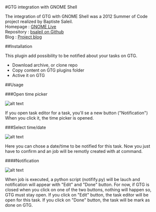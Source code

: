 #GTG integration with GNOME Shell

The integration of GTG with GNOME Shell was a 2012 Summer of Code project realized by Baptiste Saleil.  
Homepage : [GNOME Live](https://live.gnome.org/SummerOfCode2012/Projects/BaptisteSaleil_GTG_GNOME_Shell)  
Repository : [bsaleil on Github](https://github.com/bsaleil)  
Blog : [Project blog](http://bsaleil.org/blog/)  

##Installation

This plugin add possibility to be notified about your tasks on GTG.
* Download archive, or clone repo
* Copy content on GTG plugins folder
* Active it on GTG

##Usage

###Open time picker

![alt text](http://bsaleil.org/blog/wp-content/uploads/2012/08/gtgtaskeditor.png "Task editor")

If you open task editor for a task, you'll se a new button ("Notification")
When you click it, the time picker is opened.

###Select time/date

![alt text](http://bsaleil.org/blog/wp-content/uploads/2012/08/gtgtimepicker.png "Time picker")

Here you can chose a date/time to be notified for this task.
Now you just have to confirm and an job will be remotly created with at command.

####Notification

![alt text](http://bsaleil.org/blog/wp-content/uploads/2012/08/gtg-notification.png "Notification")

When job is executed, a python script (notifify.py) will be lauch and notification will appear with "Edit" and "Done" button. For now, if GTG is closed when you click on one of the two buttons, nothing will happen so, GTG must stay open.
If you click on "Edit" button, the task editor will be open for this task.
If you click on "Done" button, the task will be mark as done on GTG.
